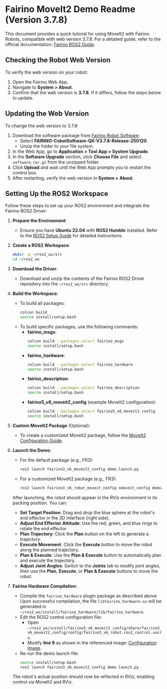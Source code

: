 # Fairino MoveIt2 Demo Readme (Version 3.7.8)

This document provides a quick tutorial for using MoveIt2 with Fairino Robots, compatible with web version 3.7.8. For a detailed guide, refer to the official documentation: [Fairino ROS2 Guide](https://fairino-doc-en.readthedocs.io/3.7.8/ROSGuide/index.html#frcobot-ros2).

## Checking the Robot Web Version

To verify the web version on your robot:
1. Open the Fairino Web App.
2. Navigate to **System > About**.
3. Confirm that the web version is **3.7.8**. If it differs, follow the steps below to update.

## Updating the Web Version

To change the web version to 3.7.8:
1. Download the software package from [Fairino Robot Software](https://fairino-doc-en.readthedocs.io/3.7.8/download.html#robot-software):
   - Select **FAIRINO-CobotSoftware-QX-V3.7.8-Release-250120**.
   - Unzip the folder to your file system.
2. In the Web App, go to **Application > Tool App > System Upgrade**.
3. In the **Software Upgrade** section, click **Choose File** and select `software.tar.gz` from the unzipped folder.
4. Click **Upload** and wait until the Web App prompts you to restart the control box.
5. After restarting, verify the web version in **System > About**.

## Setting Up the ROS2 Workspace

Follow these steps to set up your ROS2 environment and integrate the Fairino ROS2 Driver:

1. **Prepare the Environment**:
   - Ensure you have **Ubuntu 22.04** with **ROS2 Humble** installed. Refer to the [ROS2 Setup Guide](https://fairino-doc-en.readthedocs.io/3.7.8/ROSGuide/ros2guide.html) for detailed instructions.

2. **Create a ROS2 Workspace**:
   ```bash
   mkdir -p ~/ros2_ws/src
   cd ~/ros2_ws
   ```

3. **Download the Driver**:
   - Download and unzip the contents of the Fairino ROS2 Driver repository into the `~/ros2_ws/src` directory.

4. **Build the Workspace**:
   - To build all packages:
     ```bash
     colcon build
     source install/setup.bash
     ```
   - To build specific packages, use the following commands:
     - **fairino_msgs**:
       ```bash
       colcon build --packages-select fairino_msgs
       source install/setup.bash
       ```
     - **fairino_hardware**:
       ```bash
       colcon build --packages-select fairino_hardware
       source install/setup.bash
       ```
     - **fairino_description**:
       ```bash
       colcon build --packages-select fairino_description
       source install/setup.bash
       ```
     - **fairino5_v6_moveit2_config** (example MoveIt2 configuration):
       ```bash
       colcon build --packages-select fairino5_v6_moveit2_config
       source install/setup.bash
       ```

5. **Custom MoveIt2 Package** (Optional):
   - To create a customized MoveIt2 package, follow the [MoveIt2 Configuration Guide](https://fairino-doc-en.readthedocs.io/3.7.8/ROSGuide/moveIt2.html#configuring-the-moveit2-model-of-the-fairino-robotic-arm).

6. **Launch the Demo**:
   - For the default package (e.g., FR3):
     ```bash
     ros2 launch fairino3_v6_moveit2_config demo.launch.py
     ```
   - For a customized MoveIt2 package (e.g., FR3):
     ```bash
     ros2 launch fairino3_v6_robot_moveit_config smoveit_config demo.launch.py
     ```

   After launching, the robot should appear in the RViz environment in its packing position. You can:
   - **Set Target Position**: Drag and drop the blue sphere at the robot's end effector in the 3D interface (right side).
   - **Adjust End Effector Attitude**: Use the red, green, and blue rings to rotate the end effector.
   - **Plan Trajectory**: Click the **Plan** button on the left to generate a trajectory.
   - **Execute Movement**: Click the **Execute** button to move the robot along the planned trajectory.
   - **Plan & Execute**: Use the **Plan & Execute** button to automatically plan and execute the trajectory.
   - **Adjust Joint Angles**: Switch to the **Joints** tab to modify joint angles, then use the **Plan**, **Execute**, or **Plan & Execute** buttons to move the robot.

7. **Fairino Hardware Compilation**:
   - Compile the `fairino_hardware` plugin package as described above. Upon successful compilation, the file `libfairino_hardware.so` will be generated in `~/ros2_ws/install/fairino_hardware/lib/fairino_hardware`.
   - Edit the ROS2 control configuration file:
     - Open `~/ros2_ws/install/fairino3_v6_moveit2_config/share/fairino3_v6_moveit2_config/config/fairino3_v6_robot.ros2_control.xacro`.
     - Modify **line 9** as shown in the referenced image: [Configuration Image](https://github.com/user-attachments/assets/d9619e3b-cd95-4640-b7b8-6395d0482bab).
   - Re-run the demo launch file:
     ```bash
     source install/setup.bash
     ros2 launch fairino3_v6_moveit2_config demo.launch.py
     ```

   The robot's actual position should now be reflected in RViz, enabling control via MoveIt2 and RViz.
